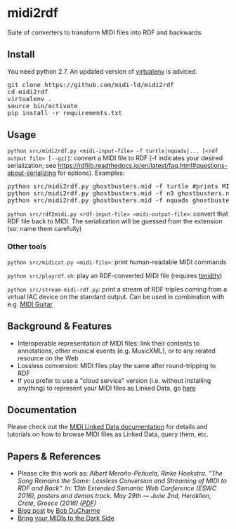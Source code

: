 # midi2rdf

Suite of converters to transform MIDI files into RDF and backwards.

## Install

You need python 2.7. An updated version of [virtualenv](https://virtualenv.pypa.io/en/stable/) is adviced.

<pre>
git clone https://github.com/midi-ld/midi2rdf
cd midi2rdf
virtualenv .
source bin/activate
pip install -r requirements.txt
</pre>

## Usage

`python src/midi2rdf.py <midi-input-file> -f turtle|nquads|... [<rdf output file> [--gz]]`: convert a MIDI file to RDF (-f indicates your desired serialization; see https://rdflib.readthedocs.io/en/latest/faq.html#questions-about-serializing for options). Examples:

<pre>
python src/midi2rdf.py ghostbusters.mid -f turtle #prints MIDI as RDF Turtle in stdout
python src/midi2rdf.py ghostbusters.mid -f n3 ghostbusters.nt #dumps MIDI as RDF N-Triples to file
python src/midi2rdf.py ghostbusters.mid -f nquads ghostbusters.nq.gz --gz #dumps MIDI as RDF Nquads to gz compressed file
</pre>

`python src/rdf2midi.py <rdf-input-file> <midi-output-file>`: convert that RDF file back to MIDI. The serialization will be guessed from the <rdf-input-file> extension (so: name them carefully)

### Other tools

`python src/midicat.py <midi-file>`: print human-readable MIDI commands

`python src/playrdf.sh`: play an RDF-converted MIDI file (requires [timidity](http://timidity.sourceforge.net/))

`python src/stream-midi-rdf.py`: print a stream of RDF triples coming from a virtual IAC device on the standard output. Can be used in combination with e.g. [MIDI Guitar](http://www.jamorigin.com/products/midi-guitar/)

## Background & Features

- Interoperable representation of MIDI files: link their contents to annotations, other musical events (e.g. MusicXML), or to any related resource on the Web
- Lossless conversion: MIDI files play the same after round-tripping to RDF
- If you prefer to use a "cloud service" version (i.e. without installing anything) to represent your MIDI files as Linked Data, go [here](http://midi2rdf.amp.ops.labs.vu.nl/)

## Documentation

Please check out the [MIDI Linked Data documentation](https://github.com/midi-ld/documentation) for details and tutorials on how to browse MIDI files as Linked Data, query them, etc.

## Papers & References

- Please cite this work as: *Albert Meroño-Peñuela, Rinke Hoekstra. “The Song Remains the Same: Lossless Conversion and Streaming of MIDI to RDF and Back”. In: 13th Extended Semantic Web Conference (ESWC 2016), posters and demos track. May 29th — June 2nd, Heraklion, Crete, Greece (2016) ([PDF](https://www.albertmeronyo.org/wp-content/uploads/2016/04/ESWC2016_PD_paper_57.pdf))*
- [Blog post](http://www.snee.com/bobdc.blog/2016/08/converting-between-midi-and-rd.html) by [Bob DuCharme](http://www.snee.com/bob/)
- [Bring your MIDIs to the Dark Side](https://twitter.com/MikeLauruhn/status/738282161225236480)
